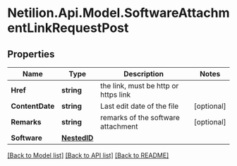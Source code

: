 # Netilion.Api.Model.SoftwareAttachmentLinkRequestPost
## Properties

Name | Type | Description | Notes
------------ | ------------- | ------------- | -------------
**Href** | **string** | the link, must be http or https link | 
**ContentDate** | **string** | Last edit date of the file | [optional] 
**Remarks** | **string** | remarks of the software attachment | [optional] 
**Software** | [**NestedID**](NestedID.md) |  | 

[[Back to Model list]](../README.md#documentation-for-models) [[Back to API list]](../README.md#documentation-for-api-endpoints) [[Back to README]](../README.md)

